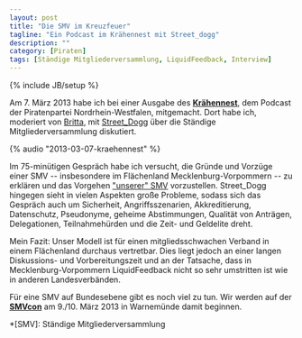 ```yaml
---
layout: post
title: "Die SMV im Kreuzfeuer"
tagline: "Ein Podcast im Krähennest mit Street_dogg"
description: ""
category: [Piraten]
tags: [Ständige Mitgliederversammlung, LiquidFeedback, Interview]
---
```

{% include JB/setup %}

Am 7. März 2013 habe ich bei einer Ausgabe des [**Krähennest**](http://kraehennest.piraten-wagen-mehr-demokratie.de/ShowFeed.aspx?id=13076), dem Podcast der Piratenpartei Nordrhein-Westfalen, mitgemacht. Dort habe ich, moderiert von [Britta](http://twitter.com/nanunana249), mit [Street_Dogg](http://streetdogg.wordpress.com) über die Ständige Mitgliederversammlung diskutiert.

{% audio "2013-03-07-kraehennest" %}

Im 75-minütigen Gespräch habe ich versucht, die Gründe und Vorzüge einer SMV -- insbesondere im Flächenland Mecklenburg-Vorpommern -- zu erklären und das Vorgehen ["unserer" SMV](http://smv.piratenpartei-mv.de) vorzustellen. Street_Dogg hingegen sieht in vielen Aspekten große Probleme, sodass sich das Gespräch auch um Sicherheit, Angriffsszenarien, Akkreditierung, Datenschutz, Pseudonyme, geheime Abstimmungen, Qualität von Anträgen, Delegationen, Teilnahmehürden und die Zeit- und Geldelite dreht.

Mein Fazit: Unser Modell ist für einen mitgliedsschwachen Verband in einem Flächenland durchaus vertretbar. Dies liegt jedoch an einer langen Diskussions- und Vorbereitungszeit und an der Tatsache, dass in Mecklenburg-Vorpommern LiquidFeedback nicht so sehr umstritten ist wie in anderen Landesverbänden.

Für eine SMV auf Bundesebene gibt es noch viel zu tun. Wir werden auf der [**SMVcon**](http://smvcon.piraten-mv.de) am 9./10. März 2013 in Warnemünde damit beginnen.

*[SMV]: Ständige Mitgliederversammlung
